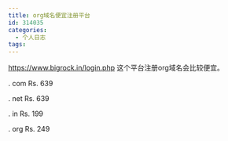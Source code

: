 ```yaml
---
title: org域名便宜注册平台
id: 314035
categories:
  - 个人日志
tags:
---
```


https://www.bigrock.in/login.php
这个平台注册org域名会比较便宜。

. com
Rs. 639

. net
Rs. 639

. in
Rs. 199

. org
Rs. 249